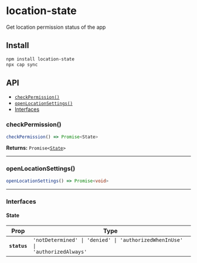 # location-state

Get location permission status of the app

## Install

```bash
npm install location-state
npx cap sync
```

## API

<docgen-index>

* [`checkPermission()`](#checkpermission)
* [`openLocationSettings()`](#openlocationsettings)
* [Interfaces](#interfaces)

</docgen-index>

<docgen-api>
<!--Update the source file JSDoc comments and rerun docgen to update the docs below-->

### checkPermission()

```typescript
checkPermission() => Promise<State>
```

**Returns:** <code>Promise&lt;<a href="#state">State</a>&gt;</code>

--------------------


### openLocationSettings()

```typescript
openLocationSettings() => Promise<void>
```

--------------------


### Interfaces


#### State

| Prop         | Type                                                                                    |
| ------------ | --------------------------------------------------------------------------------------- |
| **`status`** | <code>'notDetermined' \| 'denied' \| 'authorizedWhenInUse' \| 'authorizedAlways'</code> |

</docgen-api>
